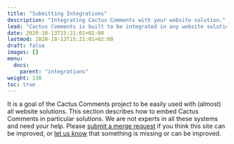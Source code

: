 ```yaml
---
title: "Submitting Integrations"
description: "Integrating Cactus Comments with your website solution."
lead: "Cactus Comments is built to be integrated in any website solution."
date: 2020-10-13T15:21:01+02:00
lastmod: 2020-10-13T15:21:01+02:00
draft: false
images: []
menu: 
  docs:
    parent: "integrations"
weight: 130
toc: true
---
```


It is a goal of the Cactus Comments project to be easily used with (almost) all
website solutions. This section describes how to embed Cactus Comments in
particular solutions. We are not experts in all these systems and need your
help. Please [submit a merge request](../../community/contribute/) if you think
this site can be improved, or [let us know](../../community/community/) that
something is missing or can be improved.
